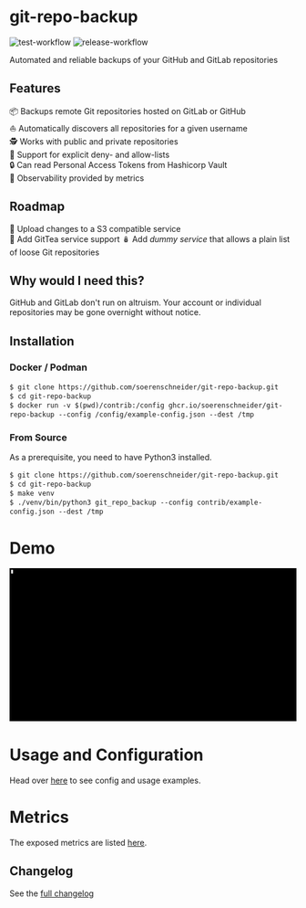 # git-repo-backup
![test-workflow](https://github.com/soerenschneider/git-repo-backup/actions/workflows/test.yaml/badge.svg)
![release-workflow](https://github.com/soerenschneider/git-repo-backup/actions/workflows/release.yaml/badge.svg)

Automated and reliable backups of your GitHub and GitLab repositories

## Features

📦 Backups remote Git repositories hosted on GitLab or GitHub<br/>
⛵️ Automatically discovers all repositories for a given username<br/>
🕵️ Works with public and private repositories<br/>
🚦 Support for explicit deny- and allow-lists<br/>
🔒 Can read Personal Access Tokens from Hashicorp Vault<br/>
🔭 Observability provided by metrics<br/>

## Roadmap

🚀 Upload changes to a S3 compatible service<br/>
🍵 Add GitTea service support
🪆 Add _dummy service_ that allows a plain list of loose Git repositories 

## Why would I need this?

GitHub and GitLab don't run on altruism. Your account or individual repositories may be gone overnight without notice.

## Installation

### Docker / Podman
````shell
$ git clone https://github.com/soerenschneider/git-repo-backup.git
$ cd git-repo-backup
$ docker run -v $(pwd)/contrib:/config ghcr.io/soerenschneider/git-repo-backup --config /config/example-config.json --dest /tmp
````

### From Source
As a prerequisite, you need to have Python3 installed.
```shell
$ git clone https://github.com/soerenschneider/git-repo-backup.git
$ cd git-repo-backup
$ make venv
$ ./venv/bin/python3 git_repo_backup --config contrib/example-config.json --dest /tmp
```

# Demo
![demo.gif](demo.gif)

# Usage and Configuration
Head over [here](docs/configuration.md) to see config and usage examples.

# Metrics
The exposed metrics are listed [here](docs/metrics.md).

## Changelog
See the [full changelog](CHANGELOG.md)